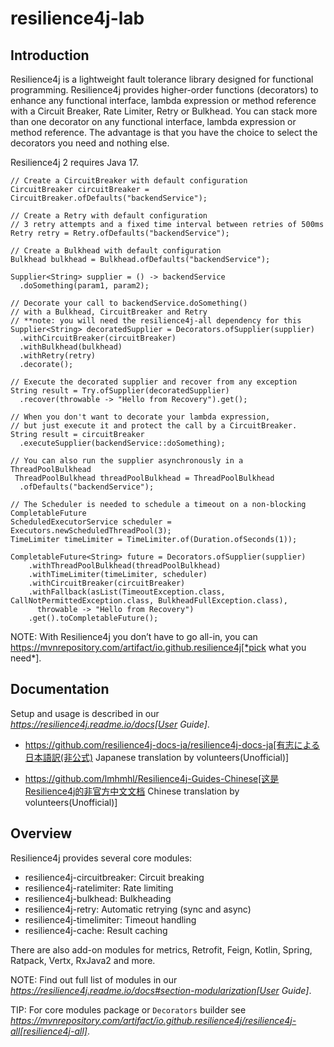# resilience4j-lab

## Introduction

Resilience4j is a lightweight fault tolerance library designed for functional programming.
Resilience4j provides higher-order functions (decorators) to enhance any functional interface,
lambda expression or method reference with a Circuit Breaker, Rate Limiter, Retry or Bulkhead.
You can stack more than one decorator on any functional interface, lambda expression or method reference.
The advantage is that you have the choice to select the decorators you need and nothing else.

Resilience4j 2 requires Java 17.

```
// Create a CircuitBreaker with default configuration
CircuitBreaker circuitBreaker = CircuitBreaker.ofDefaults("backendService");

// Create a Retry with default configuration
// 3 retry attempts and a fixed time interval between retries of 500ms
Retry retry = Retry.ofDefaults("backendService");

// Create a Bulkhead with default configuration
Bulkhead bulkhead = Bulkhead.ofDefaults("backendService");

Supplier<String> supplier = () -> backendService
  .doSomething(param1, param2);

// Decorate your call to backendService.doSomething()
// with a Bulkhead, CircuitBreaker and Retry
// **note: you will need the resilience4j-all dependency for this
Supplier<String> decoratedSupplier = Decorators.ofSupplier(supplier)
  .withCircuitBreaker(circuitBreaker)
  .withBulkhead(bulkhead)
  .withRetry(retry)
  .decorate();

// Execute the decorated supplier and recover from any exception
String result = Try.ofSupplier(decoratedSupplier)
  .recover(throwable -> "Hello from Recovery").get();

// When you don't want to decorate your lambda expression,
// but just execute it and protect the call by a CircuitBreaker.
String result = circuitBreaker
  .executeSupplier(backendService::doSomething);

// You can also run the supplier asynchronously in a ThreadPoolBulkhead
 ThreadPoolBulkhead threadPoolBulkhead = ThreadPoolBulkhead
  .ofDefaults("backendService");

// The Scheduler is needed to schedule a timeout on a non-blocking CompletableFuture
ScheduledExecutorService scheduler = Executors.newScheduledThreadPool(3);
TimeLimiter timeLimiter = TimeLimiter.of(Duration.ofSeconds(1));

CompletableFuture<String> future = Decorators.ofSupplier(supplier)
    .withThreadPoolBulkhead(threadPoolBulkhead)
    .withTimeLimiter(timeLimiter, scheduler)
    .withCircuitBreaker(circuitBreaker)
    .withFallback(asList(TimeoutException.class, CallNotPermittedException.class, BulkheadFullException.class),
      throwable -> "Hello from Recovery")
    .get().toCompletableFuture();
```

NOTE: With Resilience4j you don’t have to go all-in, you can
https://mvnrepository.com/artifact/io.github.resilience4j[*pick what you need*].

##  Documentation

Setup and usage is described in our *https://resilience4j.readme.io/docs[User Guide]*.

- https://github.com/resilience4j-docs-ja/resilience4j-docs-ja[有志による日本語訳(非公式) Japanese translation by volunteers(Unofficial)]

- https://github.com/lmhmhl/Resilience4j-Guides-Chinese[这是Resilience4j的非官方中文文档 Chinese translation by volunteers(Unofficial)]

## Overview

Resilience4j provides several core modules:

* resilience4j-circuitbreaker: Circuit breaking
* resilience4j-ratelimiter: Rate limiting
* resilience4j-bulkhead: Bulkheading
* resilience4j-retry: Automatic retrying (sync and async)
* resilience4j-timelimiter: Timeout handling
* resilience4j-cache: Result caching

There are also add-on modules for metrics, Retrofit, Feign, Kotlin, Spring, Ratpack, Vertx, RxJava2 and more.

NOTE: Find out full list of modules in our *https://resilience4j.readme.io/docs#section-modularization[User Guide]*.

TIP: For core modules package or `Decorators` builder see *https://mvnrepository.com/artifact/io.github.resilience4j/resilience4j-all[resilience4j-all]*.
